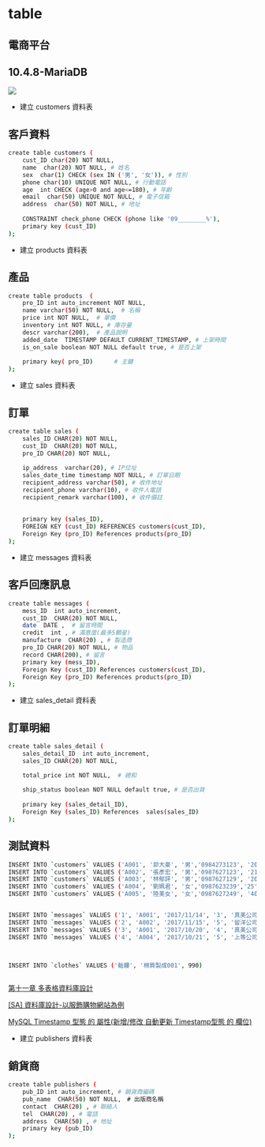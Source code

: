 # table
## 電商平台
## 10.4.8-MariaDB

![](https://i.imgur.com/MNvsTQM.png)

- 建立 customers 資料表

## 客戶資料
```bash
create table customers (
    cust_ID char(20) NOT NULL,
    name  char(20) NOT NULL, # 姓名
    sex  char(1) CHECK (sex IN ('男', '女')), # 性別
    phone char(10) UNIQUE NOT NULL, # 行動電話
    age  int CHECK (age>0 and age<=180), # 年齡
    email  char(50) UNIQUE NOT NULL, # 電子信箱
    address  char(50) NOT NULL, # 地址
    
    CONSTRAINT check_phone CHECK (phone like '09________%'),
    primary key (cust_ID)
);
```




- 建立 products 資料表

## 產品
```bash
create table products  (
    pro_ID int auto_increment NOT NULL, 
    name varchar(50) NOT NULL,  # 名稱
    price int NOT NULL,  # 單價
    inventory int NOT NULL, # 庫存量
    descr varchar(200),  # 產品說明
    added_date  TIMESTAMP DEFAULT CURRENT_TIMESTAMP, # 上架時間
    is_on_sale boolean NOT NULL default true, # 是否上架
    
    primary key( pro_ID)      # 主鍵
);
```





- 建立 sales 資料表

## 訂單
```bash
create table sales (
    sales_ID CHAR(20) NOT NULL,
    cust_ID  CHAR(20) NOT NULL,
    pro_ID CHAR(20) NOT NULL,
    
    ip_address  varchar(20), # IP位址
    sales_date_time timestamp NOT NULL, # 訂單日期
    recipient_address varchar(50), # 收件地址
    recipient_phone varchar(10), # 收件人電話
    recipient_remark varchar(100), # 收件備註
   
    
    primary key (sales_ID),
    FOREIGN KEY (cust_ID) REFERENCES customers(cust_ID),
    Foreign Key (pro_ID) References products(pro_ID)
);
```







-  建立 messages 資料表


## 客戶回應訊息
```bash
create table messages (
    mess_ID  int auto_increment, 
    cust_ID  CHAR(20) NOT NULL,
    date  DATE ,  # 留言時間
    credit  int , # 滿意度(最多5顆星)
    manufacture  CHAR(20) , # 製造商
    pro_ID CHAR(20) NOT NULL, # 物品
    record CHAR(200), # 留言
    primary key (mess_ID),
    Foreign Key (cust_ID) References customers(cust_ID),
    Foreign Key (pro_ID) References products(pro_ID)
);
```



- 建立 sales_detail 資料表

## 訂單明細
```bash
create table sales_detail (
    sales_detail_ID  int auto_increment,
    sales_ID CHAR(20) NOT NULL,

    total_price int NOT NULL,  # 總和
    
    ship_status boolean NOT NULL default true, # 是否出貨
    
    primary key (sales_detail_ID),
    Foreign Key (sales_ID) References  sales(sales_ID)
);
```








## 測試資料
```bash
INSERT INTO `customers` VALUES ('A001', '郭大豪', '男','0984273123', '20', 'A001@gcloud.csu.edu.tw', '高雄市鳥松區澄清路 800 號');
INSERT INTO `customers` VALUES ('A002', '張彥宏', '男','0987627123', '21', 'A002@gcloud.csu.edu.tw', '台南市鳥松區澄清路 801 號');
INSERT INTO `customers` VALUES ('A003', '林郁評', '男','0987627129', '20', 'A003@gcloud.csu.edu.tw', '高雄市鳥松區澄清路 802 號');
INSERT INTO `customers` VALUES ('A004', '劉姵君', '女','0987623239','25', 'A004@gcloud.csu.edu.tw', '新北市鳥松區澄清路 803 號');
INSERT INTO `customers` VALUES ('A005', '陸美女', '女','0987627249', '40', 'A005@gcloud.csu.edu.tw', '高雄市鳥松區澄清路 804 號');


INSERT INTO `messages` VALUES ('1', 'A001', '2017/11/14', '3', '真美公司', '油畫', '不想留言')
INSERT INTO `messages` VALUES ('2', 'A002', '2017/11/15', '5', '留洋公司', '耳環', '很好')
INSERT INTO `messages` VALUES ('3', 'A001', '2017/10/20', '4', '真美公司', '帽子', '顏色不對')
INSERT INTO `messages` VALUES ('4', 'A004', '2017/10/21', '5', '上等公司', '衣服', '還好')



INSERT INTO `clothes` VALUES ('骷髏', '棉質製成001', 990)



```




[第十一章 多表格資料庫設計](http://www.tsnien.idv.tw/DataBase_WebBook/%E7%AC%AC%E5%8D%81%E4%B8%80%E7%AB%A0%20%E5%A4%9A%E8%A1%A8%E6%A0%BC%E8%B3%87%E6%96%99%E5%BA%AB%E8%A8%AD%E8%A8%88.html)


[[SA] 資料庫設計-以服飾購物網站為例](http://chancayenne.blogspot.com/2015/08/sa.html)




[MySQL Timestamp 型態 的 屬性(新增/修改 自動更新 Timestamp型態 的 欄位)](https://blog.longwin.com.tw/2007/10/mysql_timestamp_properties_2007/)


- 建立 publishers 資料表
## 銷貨商
```bash
create table publishers (
    pub_ID int auto_increment, # 銷貨商編碼
    pub_name  CHAR(50) NOT NULL,　# 出版商名稱
    contact  CHAR(20) , # 聯絡人
    tel  CHAR(20) , # 電話
    address  CHAR(50) , # 地址
    primary key (pub_ID)
);
```
